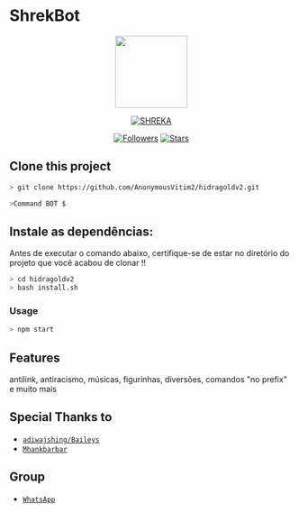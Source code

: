 # ShrekBot

<p align="center">
<img src="https://i.ibb.co/2hhkYrm/553484104285.jpg" width="128" height="128"/>
</p>
<p align="center">
<a href="#"><img title="SHREKA" src="https://img.shields.io/badge/SHREKA-green?colorA=%23ff0000&colorB=%23017e40&style=for-the-badge"></a>
</p>
<p align="center">

</p>
<p align="center">
<a href="https://github.com/LaShreka/followers"><img title="Followers" src="https://img.shields.io/github/followers/LaShreka?color=blue&style=flat-square"></a>
<a href="https://github.com/LaShreka/stargazers/"><img title="Stars" src="https://img.shields.io/github/stars/LaShreka?color=red&style=flat-square"></a>
</p>

## Clone this project

```bash
> git clone https://github.com/AnonymousVitim2/hidragoldv2.git
```

```bash
>Command BOT $
```

## Instale as dependências:
Antes de executar o comando abaixo, certifique-se de estar no diretório do projeto que
você acabou de clonar !!

```bash
> cd hidragoldv2
> bash install.sh
```

### Usage
```bash
> npm start
```

## Features

antilink, antiracismo, músicas, figurinhas, diversões, comandos "no prefix"
e muito mais

## Special Thanks to
* [`adiwajshing/Baileys`](https://github.com/adiwajshing/Baileys)
* [`Mhankbarbar`](https://github.com/MhankBarBar)


## Group
* [`WhatsApp`](https://api.whatsapp.com/send?phone=556796005372&text=Oi%20hidra%2Cslv%20ai%2Cmeu%20nome%2Fnick%20%C3%A9)

